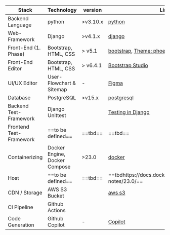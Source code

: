 Stack | Technology | version | Link
----|---|---|--
Backend Language|python|>v3.10.x|[python](https://www.python.org/downloads/)
Web-Framework|Django|>v4.1.x|[django](https://www.djangoproject.com/)
Front-End (1. Phase)|Bootstrap, HTML, CSS|> v5.1|[bootstrap](https://getbootstrap.com/), [Theme: phoenix](https://prium.github.io/phoenix/v1.11.0/index.html)
Front-End Editor|Bootstrap, HTML, CSS|> v6.4.1|[Bootstrap Studio](https://bootstrapstudio.io/)
UI/UX Editor|User-Flowchart & Sitemap|-|[Figma](https://www.figma.com/)
Database|PostgreSQL|>v15.x|[postgresql](https://www.postgresql.org/download/)
Backend Test-Framework|Django Unittest||[Testing in Django](https://docs.djangoproject.com/en/4.1/topics/testing/)
Frontend Test-Framework|==to be defined==|==tbd==|==tbd==
Containerizing|Docker Engine, Docker Compose|>23.0|[docker](https://docs.docker.com/engine/release-notes/23.0/)
Host|==to be defined==|==tbd==|==tbdhttps://docs.docker.com/engine/release-notes/23.0/==
CDN / Storage | AWS S3 Bucket ||[aws s3](https://aws.amazon.com/de/s3/)
CI Pipeline | Github Actions |
Code Generation|Github Copilot|-|[Copilot](https://github.com/features/copilot)
